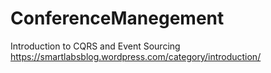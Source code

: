 # ConferenceManegement
Introduction to CQRS and Event Sourcing
https://smartlabsblog.wordpress.com/category/introduction/
